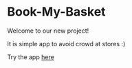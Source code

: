 # Book-My-Basket

Welcome to our new project!

It is simple app to avoid crowd at stores :)

Try the app [here](https://github.com/viren-vii/Book-My-Basket/blob/master/app-debug.apk)
